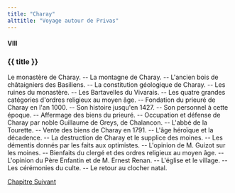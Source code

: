 ```yaml
---
title: "Charay"
alttitle: "Voyage autour de Privas"
---
```


#### VIII

### {{ title }}

<div id="tltr">

Le monastère de Charay. -- La montagne de Charay. -- L'ancien bois de
châtaigniers des Basiliens. -- La constitution géologique de Charay. -- Les
ruines du monastère. -- Les Bartavelles du Vivarais. -- Les quatre grandes
catégories d'ordres religieux au moyen âge. -- Fondation du prieuré de Charay en
l'an 1000. -- Son histoire jusqu'en 1427. -- Son personnel à cette époque. --
Affermage des biens du prieuré. -- Occupation et défense de Charay par noble
Guillaume de Greys, de Chalancon. -- L'abbé de la Tourette. -- Vente des biens
de Charay en 1791. -- L'âge héroïque et la décadence. -- La destruction de
Charay et le supplice des moines. -- Les démentis donnés par les faits aux
optimistes. -- L'opinion de M. Guizot sur les moines. -- Bienfaits du clergé et
des ordres religieux au moyen âge. -- L'opinion du Père Enfantin et de M. Ernest
Renan. -- L'église et le village. -- Les cérémonies du culte. -- Le retour au
clocher natal.

</div>

<div id="next">

[Chapitre Suivant](09.html)

</div>
